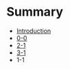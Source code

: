 # Summary

* [Introduction](README.md)
* [0-0](chapter1.md)
* [2-1](2-1.md)
* [3-1](jiang_dao_ji.md)
* 1-1

